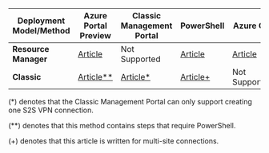 | **Deployment Model/Method** | **Azure Portal Preview** | **Classic Management Portal** | **PowerShell** | **Azure CLI** |
| --- | --- | --- | --- | --- |
| **Resource Manager** |[Article](../articles/vpn-gateway/vpn-gateway-howto-site-to-site-resource-manager-portal.md) |Not Supported |[Article](../articles/vpn-gateway/vpn-gateway-create-site-to-site-rm-powershell.md) | [Article](../articles/vpn-gateway/vpn-gateway-howto-site-to-site-resource-manager-cli.md) |
| **Classic** |[Article**](../articles/vpn-gateway/vpn-gateway-howto-site-to-site-classic-portal.md) |[Article*](../articles/vpn-gateway/vpn-gateway-site-to-site-create.md) |[Article+](../articles/vpn-gateway/vpn-gateway-multi-site.md) | Not Supported |

(*) denotes that the Classic Management Portal can only support creating one S2S VPN connection.

(**) denotes that this method contains steps that require PowerShell.

(+) denotes that this article is written for multi-site connections.
